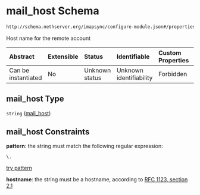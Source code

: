 # mail\_host Schema

```txt
http://schema.nethserver.org/imapsync/configure-module.json#/properties/mail_host
```

Host name for the remote account

| Abstract            | Extensible | Status         | Identifiable            | Custom Properties | Additional Properties | Access Restrictions | Defined In                                                                       |
| :------------------ | :--------- | :------------- | :---------------------- | :---------------- | :-------------------- | :------------------ | :------------------------------------------------------------------------------- |
| Can be instantiated | No         | Unknown status | Unknown identifiability | Forbidden         | Allowed               | none                | [configure-module.json\*](imapsync/configure-module.json "open original schema") |

## mail\_host Type

`string` ([mail\_host](configure-module-properties-mail_host.md))

## mail\_host Constraints

**pattern**: the string must match the following regular expression:&#x20;

```regexp
\.
```

[try pattern](https://regexr.com/?expression=%5C. "try regular expression with regexr.com")

**hostname**: the string must be a hostname, according to [RFC 1123, section 2.1](https://tools.ietf.org/html/rfc1123 "check the specification")
